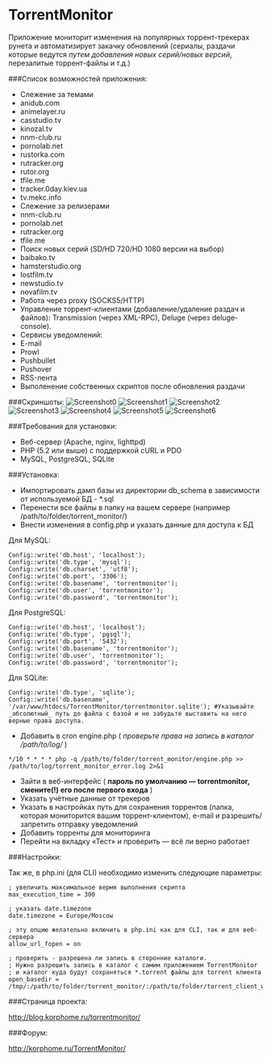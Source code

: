 # TorrentMonitor
Приложение мониторит изменения на популярных торрент-трекерах рунета и автоматизирует закачку обновлений (сериалы, раздачи которые ведутся *путем добавления новых серий/новых версий*, перезалитые торрент-файлы и т.д.)

###Список возможностей приложения:

* Слежение за темами
 * anidub.com
 * animelayer.ru
 * casstudio.tv
 * kinozal.tv
 * nnm-club.ru
 * pornolab.net
 * rustorka.com
 * rutracker.org
 * rutor.org
 * tfile.me
 * tracker.0day.kiev.ua
 * tv.mekc.info
* Слежение за релизерами
 * nnm-club.ru
 * pornolab.net
 * rutracker.org
 * tfile.me
* Поиск новых серий (SD/HD 720/HD 1080 версии на выбор)
 * baibako.tv 
 * hamsterstudio.org
 * lostfilm.tv
 * newstudio.tv
 * novafilm.tv
* Работа через proxy (SOCKS5/HTTP)
* Управление торрент-клиентами (добавление/удаление раздач и файлов): Transmission (через XML-RPC), Deluge (через deluge-console).
* Сервисы уведомлений:
 * E-mail
 * Prowl
 * Pushbullet
 * Pushover
* RSS-лента
* Выполенение собственных скриптов после обновления раздачи

###Скриншоты:
 ![Screenshot0](http://blog.korphome.ru/wp-content/uploads/2011/02/Мониторинг-torrent-трекеров-2014-01-27-14-53-42.jpg "Screenshot0")
 ![Screenshot1](http://blog.korphome.ru/wp-content/uploads/2011/02/Мониторинг-torrent-трекеров-2014-01-27-14-54-16.jpg "Screenshot1")
 ![Screenshot2](http://blog.korphome.ru/wp-content/uploads/2011/02/Мониторинг-torrent-трекеров-2014-01-27-14-54-38.jpg "Screenshot2")
 ![Screenshot3](http://blog.korphome.ru/wp-content/uploads/2011/02/Мониторинг-torrent-трекеров-2014-01-27-14-54-52.jpg "Screenshot3")
 ![Screenshot4](http://blog.korphome.ru/wp-content/uploads/2011/02/Мониторинг-torrent-трекеров-2014-01-27-14-55-28.jpg "Screenshot4")
 ![Screenshot5](http://blog.korphome.ru/wp-content/uploads/2011/02/Мониторинг-torrent-трекеров-2014-01-27-14-55-41.jpg "Screenshot5")
 ![Screenshot6](http://blog.korphome.ru/wp-content/uploads/2011/02/Мониторинг-torrent-трекеров-2014-01-27-14-56-36.jpg "Screenshot6")

###Требования для установки:

* Веб-сервер (Apache, nginx, lighttpd)
* PHP (5.2 или выше) с поддержкой cURL и PDO
* MySQL, PostgreSQL, SQLite

###Установка:

* Импортировать дамп базы из директории db_schema в зависимости от используемой БД - *.sql
* Перенести все файлы в папку на вашем сервере (например /path/to/folder/torrent_monitor/)
* Внести изменения в config.php и указать данные для доступа к БД

Для MySQL:
```
Config::write('db.host', 'localhost');
Config::write('db.type', 'mysql');
Config::write('db.charset', 'utf8');
Config::write('db.port', '3306');
Config::write('db.basename', 'torrentmonitor');
Config::write('db.user', 'torrentmonitor');
Config::write('db.password', 'torrentmonitor');
```
Для PostgreSQL:
```
Config::write('db.host', 'localhost');
Config::write('db.type', 'pgsql');
Config::write('db.port', '5432');
Config::write('db.basename', 'torrentmonitor');
Config::write('db.user', 'torrentmonitor');
Config::write('db.password', 'torrentmonitor');
```
Для SQLite:
```
Config::write('db.type', 'sqlite');
Config::write('db.basename', '/var/www/htdocs/TorrentMonitor/torrentmonitor.sqlite'); #Указывайте _абсолютный_ путь до файла с базой и не забудьте выставить на него верные права доступа.
```

* Добавить в cron engine.php ( *проверьте права на запись в каталог /path/to/log/* )

```
*/10 * * * * php -q /path/to/folder/torrent_monitor/engine.php >> /path/to/log/torrent_monitor_error.log 2>&1
```
* Зайти в веб-интерфейс ( **пароль по умолчанию — torrentmonitor, смените(!) его после первого входа** )
* Указать учётные данные от трекеров
* Указать в настройках путь для сохранения торрентов (папка, которая мониторится вашим торрент-клиентом), e-mail и разрешить/запретить отправку 
уведомлений
* Добавить торренты для мониторинга
* Перейти на вкладку «Тест» и проверить — всё ли верно работает

###Настройки:

Так же, в php.ini (для CLI) необходимо изменить следующие параметры:

```
; увеличить максимальное вермя выполнения скрипта
max_execution_time = 300

; указать date.timezone
date.timezone = Europe/Moscow

; эту опцию желательно включить в php.ini как для CLI, так и для веб-сервера
allow_url_fopen = on

; проверить - разрешена ли запись в сторонние каталоги. 
; Нужно разрешить запись в каталог с самим приложением TorrentMonitor 
; и каталог куда будут сохраняться *.torrent файлы для torrent клиента
open_basedir = /tmp/:/path/to/folder/torrent_monitor/:/path/to/folder/torrent_client_watch/
```

###Страница проекта:

http://blog.korphome.ru/torrentmonitor/

###Форум:

http://korphome.ru/TorrentMonitor/
